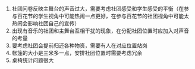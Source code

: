 1. 社团问卷反映主舞台的声音过大，需要考虑社团感受和学生感受的平衡（在参与百花节的学生视角中可能热闹一点更好，在参与百花节的社团视角中可能太热闹会影响社团自己的宣传）
2. 出现有音乐的社团和主舞台互相干扰的现象，在分配社团位置时应加入对声音的考量
3. 要考虑社团会提前归还各种物资，需要有人在对应位置站岗
4. 帐篷的大小是三米多一点，安排社团位置时需要考虑冗余
5. 桌椅统计问题很大